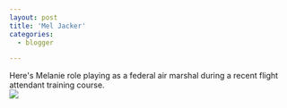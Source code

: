 ```yaml
---
layout: post
title: 'Mel Jacker'
categories:
  - blogger

---
```


Here's Melanie role playing as a federal air marshal during a recent flight attendant training course.<br /><img src="http://www.thecave.com/images/meljacker.jpg" />
